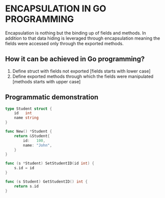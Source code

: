 # ENCAPSULATION IN GO PROGRAMMING

Encapsulation is nothing but the binding up of fields and methods. In addition to that data hiding is leveraged through encapsulation meaning the fields were accessed only through the exported methods.

## How it can be achieved in Go programming?
1. Define struct with fields not exported [fields starts with lower case]
2. Define exported methods through which the fields were manipulated [methods starts with upper case]

## Programmatic demonstration

```go
type Student struct {
	id   int
	name string
}

func New() *Student {
	return &Student{
		id:   100,
		name: "John",
	}
}

func (s *Student) SetStudentID(id int) {
	s.id = id
}

func (s Student) GetStudentID() int {
	return s.id
}
```